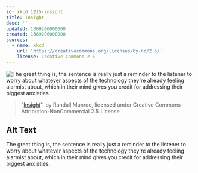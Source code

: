 ```yaml
---
id: xkcd.1215-insight
title: Insight
desc: ''
updated: 1369206000000
created: 1369206000000
sources:
  - name: xkcd
    url: 'https://creativecommons.org/licenses/by-nc/2.5/'
    license: Creative Commons 2.5
---
```

![The great thing is, the sentence is really just a reminder to the listener to worry about whatever aspects of the technology they're already feeling alarmist about, which in their mind gives you credit for addressing their biggest anxieties.](https://imgs.xkcd.com/comics/insight.png)
> "[Insight](https://xkcd.com/1215/)", by Randall Munroe, licensed under Creative Commons Attribution-NonCommercial 2.5 License

## Alt Text
The great thing is, the sentence is really just a reminder to the listener to worry about whatever aspects of the technology they're already feeling alarmist about, which in their mind gives you credit for addressing their biggest anxieties.
